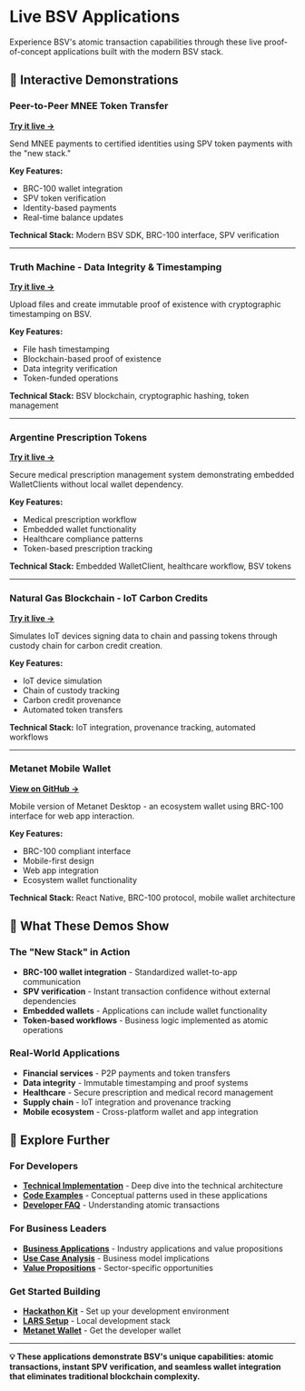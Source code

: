 # Live BSV Applications

Experience BSV's atomic transaction capabilities through these live proof-of-concept applications built with the modern BSV stack.

## 🚀 Interactive Demonstrations

### **Peer-to-Peer MNEE Token Transfer**
**[Try it live →](https://p2pmnee.atx.systems/)**

Send MNEE payments to certified identities using SPV token payments with the "new stack."

**Key Features:**
- BRC-100 wallet integration
- SPV token verification
- Identity-based payments
- Real-time balance updates

**Technical Stack:** Modern BSV SDK, BRC-100 interface, SPV verification

---

### **Truth Machine - Data Integrity & Timestamping**
**[Try it live →](https://truth-machine-demo.atx.systems)**

Upload files and create immutable proof of existence with cryptographic timestamping on BSV.

**Key Features:**
- File hash timestamping
- Blockchain-based proof of existence
- Data integrity verification
- Token-funded operations

**Technical Stack:** BSV blockchain, cryptographic hashing, token management

---

### **Argentine Prescription Tokens**
**[Try it live →](https://prescription-tokens.vercel.app)**

Secure medical prescription management system demonstrating embedded WalletClients without local wallet dependency.

**Key Features:**
- Medical prescription workflow
- Embedded wallet functionality
- Healthcare compliance patterns
- Token-based prescription tracking

**Technical Stack:** Embedded WalletClient, healthcare workflow, BSV tokens

---

### **Natural Gas Blockchain - IoT Carbon Credits**
**[Try it live →](https://natural-chain.vercel.app)**

Simulates IoT devices signing data to chain and passing tokens through custody chain for carbon credit creation.

**Key Features:**
- IoT device simulation
- Chain of custody tracking
- Carbon credit provenance
- Automated token transfers

**Technical Stack:** IoT integration, provenance tracking, automated workflows

---

### **Metanet Mobile Wallet**
**[View on GitHub →](https://github.com/bitcoin-sv/metanet-mobile)**

Mobile version of Metanet Desktop - an ecosystem wallet using BRC-100 interface for web app interaction.

**Key Features:**
- BRC-100 compliant interface
- Mobile-first design
- Web app integration
- Ecosystem wallet functionality

**Technical Stack:** React Native, BRC-100 protocol, mobile wallet architecture

## 🎯 What These Demos Show

### **The "New Stack" in Action**
- **BRC-100 wallet integration** - Standardized wallet-to-app communication
- **SPV verification** - Instant transaction confidence without external dependencies
- **Embedded wallets** - Applications can include wallet functionality
- **Token-based workflows** - Business logic implemented as atomic operations

### **Real-World Applications**
- **Financial services** - P2P payments and token transfers
- **Data integrity** - Immutable timestamping and proof systems
- **Healthcare** - Secure prescription and medical record management
- **Supply chain** - IoT integration and provenance tracking
- **Mobile ecosystem** - Cross-platform wallet and app integration

## 🔗 Explore Further

### **For Developers**
- **[Technical Implementation](../02-pathways/technical/live-demos-technical.md)** - Deep dive into the technical architecture
- **[Code Examples](examples.md)** - Conceptual patterns used in these applications
- **[Developer FAQ](../02-pathways/technical/developer-faq.md)** - Understanding atomic transactions

### **For Business Leaders**
- **[Business Applications](../02-pathways/business/live-demos-business.md)** - Industry applications and value propositions
- **[Use Case Analysis](../02-pathways/business/case-studies.md)** - Business model implications
- **[Value Propositions](../02-pathways/business/value-propositions/README.md)** - Sector-specific opportunities

### **Get Started Building**
- **[Hackathon Kit](../05-hackathon-essentials/quick-start-guide.md)** - Set up your development environment
- **[LARS Setup](../05-hackathon-essentials/quick-start-guide.md)** - Local development stack
- **[Metanet Wallet](metanet-desktop.md)** - Get the developer wallet

---

**💡 These applications demonstrate BSV's unique capabilities: atomic transactions, instant SPV verification, and seamless wallet integration that eliminates traditional blockchain complexity.**